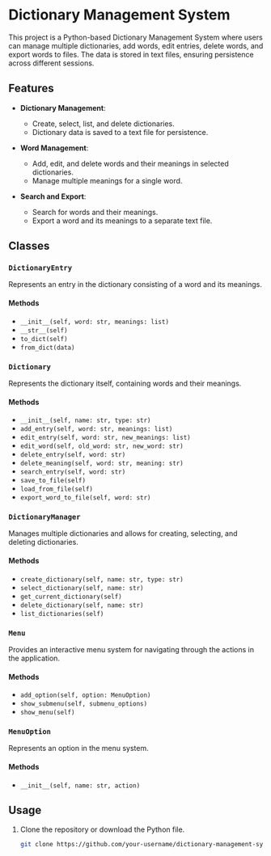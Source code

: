 # Dictionary Management System

This project is a Python-based Dictionary Management System where users can manage multiple dictionaries, add words, edit entries, delete words, and export words to files. The data is stored in text files, ensuring persistence across different sessions.

## Features

- **Dictionary Management**: 
  - Create, select, list, and delete dictionaries.
  - Dictionary data is saved to a text file for persistence.
  
- **Word Management**: 
  - Add, edit, and delete words and their meanings in selected dictionaries.
  - Manage multiple meanings for a single word.
  
- **Search and Export**:
  - Search for words and their meanings.
  - Export a word and its meanings to a separate text file.
  
## Classes

### `DictionaryEntry`

Represents an entry in the dictionary consisting of a word and its meanings.

#### Methods
- `__init__(self, word: str, meanings: list)`
- `__str__(self)`
- `to_dict(self)`
- `from_dict(data)`

### `Dictionary`

Represents the dictionary itself, containing words and their meanings.

#### Methods
- `__init__(self, name: str, type: str)`
- `add_entry(self, word: str, meanings: list)`
- `edit_entry(self, word: str, new_meanings: list)`
- `edit_word(self, old_word: str, new_word: str)`
- `delete_entry(self, word: str)`
- `delete_meaning(self, word: str, meaning: str)`
- `search_entry(self, word: str)`
- `save_to_file(self)`
- `load_from_file(self)`
- `export_word_to_file(self, word: str)`

### `DictionaryManager`

Manages multiple dictionaries and allows for creating, selecting, and deleting dictionaries.

#### Methods
- `create_dictionary(self, name: str, type: str)`
- `select_dictionary(self, name: str)`
- `get_current_dictionary(self)`
- `delete_dictionary(self, name: str)`
- `list_dictionaries(self)`

### `Menu`

Provides an interactive menu system for navigating through the actions in the application.

#### Methods
- `add_option(self, option: MenuOption)`
- `show_submenu(self, submenu_options)`
- `show_menu(self)`

### `MenuOption`

Represents an option in the menu system.

#### Methods
- `__init__(self, name: str, action)`

## Usage

1. Clone the repository or download the Python file.

   ```bash
   git clone https://github.com/your-username/dictionary-management-system.git
